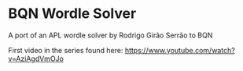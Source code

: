 # BQN Wordle Solver
A port of an APL wordle solver by  Rodrigo Girão Serrão to BQN

First video in the series found here: https://www.youtube.com/watch?v=AziAgdVmOJo
